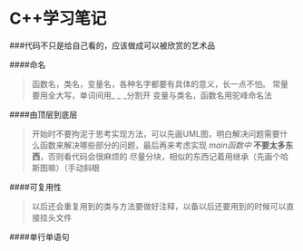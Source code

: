 # C++学习笔记

###代码不只是给自己看的，应该做成可以被欣赏的艺术品

####命名
>函数名，类名，变量名，各种名字都要有具体的意义，长一点不怕。
>常量要用全大写，单词间用_ _ _分割开
>变量与类名，函数名用驼峰命名法

####由顶层到底层
>开始时不要拘泥于思考实现方法，可以先画UML图，明白解决问题需要什么函数来解决哪些部分的问题，最后再来考虑实现
>*main函数中* **不要太多东西**，否则看代码会很麻烦的
>尽量分块，相似的东西记着用继承（先画个哈斯图嘛）（手动斜眼

####可复用性
>以后还会重复用到的类与方法要做好注释，以备以后还要用到的时候可以直接挂头文件

####单行单语句